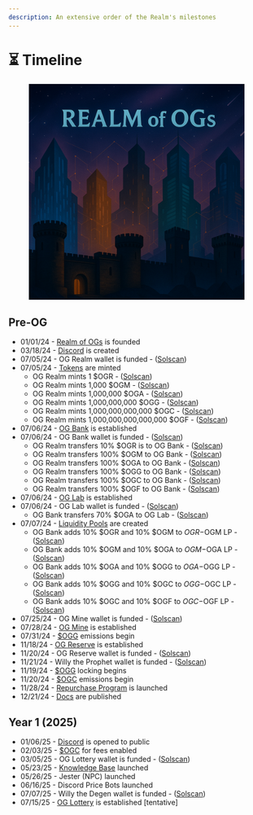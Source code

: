 ```yaml
---
description: An extensive order of the Realm's milestones
---
```


# ⏳ Timeline

<figure><img src=".gitbook/assets/timeline.png" alt=""><figcaption></figcaption></figure>

## Pre-OG

* 01/01/24 - [Realm of OGs](power/realm-of-ogs.md) is founded
* 03/18/24 - [Discord](https://discord.gg/ogrealm) is created
* 07/05/24 - OG Realm wallet is funded - ([Solscan](https://solscan.io/tx/4Kwmo2fd7wcciTNmQKuSmyhQUGceVk6SvMhL41QVRtxeJ7p69jvfxurMn79aPTCPNzF4i5MbJDvhsrcGre5pzdJE))
* 07/05/24 - [Tokens](constructs/tokens/) are minted
  * OG Realm mints 1 $OGR - ([Solscan](https://solscan.io/tx/52Pu6sohtqfpjYWqHgUADKKbbcJ93nJ853vBqjx3FyvGemhwL8fH91jWWCmTts1ncQVsy64UbeWQpPGbMjycoBpN))
  * OG Realm mints 1,000 $OGM - ([Solscan](https://solscan.io/tx/2oQFweRXX1SGqZtMJbwuJbBpeZ7YScmgEWt9USqYtbfqoyQ3UMGuNLDuAaH8PEQ95cz3diYjkjSqJMo8vLHnBzBX))
  * OG Realm mints 1,000,000 $OGA - ([Solscan](https://solscan.io/tx/35kfEBKLo6puEP8ESbbU3h2dKQdrmTmGJS7RHXdiyBGtwN2PCQN6n38AjZSCmjrwgVc6mP28NS9CJT1zW4xcKHd1))
  * OG Realm mints 1,000,000,000 $OGG - ([Solscan](https://solscan.io/tx/pLYntYQV3UXJjshACfDycLQKS22DKSRGe9ShtHZf6qjwBnfVGNxu8LgSrdvH5CJ3MaV4hXAFSwrsGUQgRNoFV7A))
  * OG Realm mints 1,000,000,000,000 $OGC - ([Solscan](https://solscan.io/tx/5LfaL3g25Ke4zCceunRCvj55XRUfVqTV3K5BfwyjbHRJ6d57bWzs9cF9Diey4cavJcw9HTWVbeFcnccjodaWh1ZK))
  * OG Realm mints 1,000,000,000,000,000 $OGF - ([Solscan](https://solscan.io/tx/hhkKT1dSdf1HXiZphY1QGY39E9sxTaDY9szTJ1X2UMKLb365LzC6gdaihup7RP6veAFJt1pwFQLuT8ziyQarYY8))
* 07/06/24 - [OG Bank](institutions/og-bank.md) is established
* 07/06/24 - OG Bank wallet is funded - ([Solscan](https://solscan.io/tx/3pqsyiYmyaGcA2zuYbZsfov9XWwyCyc9ogY349dcX4RzPkbhCKzWENdjJoNyKkTLKB5ApmMBfvv59aERb2pG5t43))
  * OG Realm transfers 10% $OGR is to OG Bank - ([Solscan](https://solscan.io/tx/d6EbhacWqvuVJrNjM4A7qdX2SZpuvY3KHpNKGG5oQo8tK2ZkiBMELT2L8pFtoDVtifNYe8ZLJX3LKVLbnSkwt4h))
  * OG Realm transfers 100% $OGM to OG Bank - ([Solscan](https://solscan.io/tx/4ganH5L4xQJX3bjUCQ3k5rrrH2cvLtSjbJrrDJ8MdfVnYr9DMT7esnGHUQiqhsm3bKeDBZ84TK8juzxghkrSfFrK))
  * OG Realm transfers 100% $OGA to OG Bank - ([Solscan](https://solscan.io/tx/4TqZvQDTy8DAXahwemuNE1q3fLL4HRC3ip6NiUvyHh6MTbytRUBfDymyBMNiRT2hAk9ocUyS5xssWKj5e6oVtD1Y))
  * OG Realm transfers 100% $OGG to OG Bank - ([Solscan](https://solscan.io/tx/eRmpJw1AKaLhewmsHjyf6pnEaPV1MwE5RS783Y6LW6horT1Fr9Jm3UZQg7mu4UwzCLCPth4tKNSHeHpeWxCWuLB))
  * OG Realm transfers 100% $OGC to OG Bank - ([Solscan](https://solscan.io/tx/U25Kvw88btCQBpZ539ypjTo8RoBAePnW5cCEynbm9vf9CpcXyKG4uu8Yfu8EsqQi25MJSQ8eRuFM6bdtnWiuJ5r))
  * OG Realm transfers 100% $OGF to OG Bank - ([Solscan](https://solscan.io/tx/4FiBmNFWUJVVMsaRgpimGNvYftWymFqU2HZNzJcEQQe5bF7F47aSP1Vq7c3cZV7VFH3CyszDTiV6B2k9UXBtjUnA))
* 07/06/24 - [OG Lab](institutions/og-lab.md) is established
* 07/06/24 - OG Lab wallet is funded - ([Solscan](https://solscan.io/tx/2rX7UiDBs66fzuenoQFb95js6S7yKSib9ub8ZFiN4FPzb7df1e8XDszwyynKgSsm6Cy3q1MZQmHFEi8vWHAExfcx))
  * OG Bank transfers 70% $OGA to OG Lab - ([Solscan](https://solscan.io/tx/2dSNQkLGfqroubWXJwH32CUwsQ7Yav1ejF6F2u8YaMvHnebDfYFGVZL9ySLnKfPWE8ATMjUcoVjYRuJSjNLadp3c))
* 07/07/24 - [Liquidity Pools](constructs/liquidity-pools/) are created
  * OG Bank adds 10% $OGR and 10% $OGM to $OGR-$OGM LP - ([Solscan](https://solscan.io/tx/4HwgLeanrXZM2L9SqhZsAiNsEwfmhnRogTXY42goDNVZrxLWPVrQKWCXCWQYHTgo9GNh3SaJTnhgiaMHBraeEUZ))
  * OG Bank adds 10% $OGM and 10% $OGA to $OGM-$OGA LP - ([Solscan](https://solscan.io/tx/3a7SW13DYRnLoV944c1xbojAWpqkXAoEPwm2MRmDjSt6oRsh9JUP2aLB62xqmcgye4ogRGywWKuSukTXA3z3P5Ky))
  * OG Bank adds 10% $OGA and 10% $OGG to $OGA-$OGG LP - ([Solscan](https://solscan.io/tx/4dsQEx27uzBSS5kxRTRMS9e5vLzKDSicihC4rEMN9Se5SCytxuFoKKSfcH6YcXdGfFpVT8sYvLmpcnt8B5ePRDhF))
  * OG Bank adds 10% $OGG and 10% $OGC to $OGG-$OGC LP - ([Solscan](https://solscan.io/tx/2NwXMfSZdbmv5DL7P9qsSqjokjG5aZ1TBSHD66ak7etGFgwwa63SktefhK6VrsRPFuiZg7bcGhESiynDSZHBpvvR))
  * OG Bank adds 10% $OGC and 10% $OGF to $OGC-$OGF LP - ([Solscan](https://solscan.io/tx/3s8qfc4kp14EgeGofxhESDj8uAu78wMu2edRXHoKnfAte6g6dbqRyXkfFfok8M554s6Pi25jZHB1fzJxvepTcEEE))
* 07/25/24 - OG Mine wallet is funded - ([Solscan](https://solscan.io/tx/Ad4r1wQ8mmBP1HwvGMr7arXcYhiTwJBDdvRtX2xTvQknGUuHCTqksmxUnuybBeZ7H6d9UPZmYrcr4QUPhebUzCL))
* 07/28/24 - [OG Mine](institutions/og-mine.md) is established
* 07/31/24 - [$OGG](constructs/tokens/usdogg-og-gold.md) emissions begin
* 11/18/24 - [OG Reserve](institutions/og-reserve.md) is established
* 11/20/24 - OG Reserve wallet is funded - ([Solscan](https://solscan.io/tx/4xANoD3jqdzjSuTMjqfZkBNvejxWzrj3xhWkKo6VzjuZs4GVa2iRYFKSGLm43N2Qe3PsJxLWQ3gBmtrFZvuQzNzN))
* 11/21/24 - Willy the Prophet wallet is funded - ([Solscan](https://solscan.io/tx/3V561D4eMEv4TkNCPQKdSKKUZt493sMXGAzVvicprrD2pnSyxWTQWEmtJmL37hgug72viontcUxayS3eEsw8BxVw))
* 11/19/24 - [$OGG](constructs/tokens/usdogg-og-gold.md) locking begins
* 11/20/24 - [$OGC](constructs/tokens/usdogc-og-coin.md) emissions begin
* 11/28/24 - [Repurchase Program](constructs/repurchase-programs.md) is launched
* 12/21/24 - [Docs](broken-reference) are published

## Year 1  (2025)

* 01/06/25 - [Discord](https://discord.gg/ogrealm) is opened to public
* 02/03/25 - [$OGC](constructs/tokens/usdogc-og-coin.md) for fees enabled
* 03/05/25 - OG Lottery wallet is funded - ([Solscan](https://solscan.io/tx/2iwb3cVcmchuYHayb4139aYsyySB2fnP2gbqKz8i8fRKTfMZSeQ52eYbXqmpBvpSa7Y5Nx1qLEjVWE42VfTRXnyE))
* 05/23/25 - [Knowledge Base](constructs/knowledge-base.md) launched
* 05/26/25 - Jester (NPC) launched
* 06/16/25 - Discord Price Bots launched
* 07/07/25 - Willy the Degen wallet is funded - ([Solscan](https://solscan.io/tx/2iwb3cVcmchuYHayb4139aYsyySB2fnP2gbqKz8i8fRKTfMZSeQ52eYbXqmpBvpSa7Y5Nx1qLEjVWE42VfTRXnyE))
* 07/15/25 - [OG Lottery](institutions/og-lottery.md) is established \[tentative]

